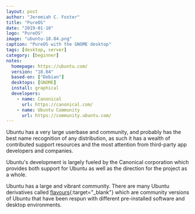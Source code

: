 ```yaml
---
layout: post
author: "Jeremiah C. Foster"
title: "PureOS"
date: "2019-01-10"
logo: "PureOS"
image: "ubuntu-18.04.png"
caption: "PureOS with the GNOME desktop"
tags: [desktop, server]
category: [beginner]
notes:
  homepage: https://ubuntu.com/
  version: "18.04"
  based-on: ["Debian"]
  desktops: [GNOME]
  install: graphical
  developers:
    - name: Canonical
      url: https://canonical.com/
    - name: Ubuntu Community
      url: https://community.ubuntu.com/
---
```


Ubuntu has a very large userbase and community, and probably has the best name recognition of any distribution, as such it has a wealth of contributed support resources and the most attention from third-party app developers and companies.

Ubuntu's development is largely fueled by the Canonical corporation which provides both support for Ubuntu as well as the direction for the project as a whole.

Ubuntu has a large and vibrant community. There are many Ubuntu derivatives called [flavours](https://www.ubuntu.com/about/about-ubuntu/flavours){:target="_blank"} which are community versions of Ubuntu that have been respun with different pre-installed software and desktop environments. 
